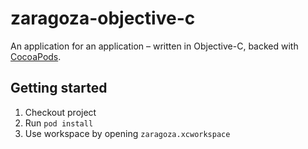 # zaragoza-objective-c
An application for an application – written in Objective-C, backed with [CocoaPods](https://cocoapods.org).

## Getting started

1. Checkout project
2. Run `pod install`
3. Use workspace by opening `zaragoza.xcworkspace`
